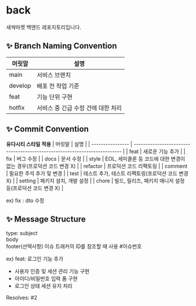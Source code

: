 # back
새싹마켓 백엔드 레포지토리입니다.

## ✨ Branch Naming Convention

| 머릿말  | 설명                              |
| ------- | ----------------------------------|
| main    | 서비스 브랜치                      |
| develop | 배포 전 작업 기준                  |
| feat | 기능 단위 구현                        |
| hotfix  | 서비스 중 긴급 수정 건에 대한 처리  |

## ✨ Commit Convention
**유다시티 스타일 적용**
| 머릿말           | 설명                                                                      |
| ---------------- | ------------------------------------------------------------------------- |
| feat             | 새로운 기능 추가                                                           |
| fix              | 버그 수정                                                                  |
| docs             | 문서 수정                                                                  |
| style            | EOL, 세미콜론 등 코드에 대한 변경이 없는 경우(프로덕션 코드 변경 X)           |
| refactor         | 프로덕션 코드 리팩토링                                                      |
| comment          | 필요한 주석 추가 및 변경                                                    |
| test             | 테스트 추가, 테스트 리팩토링(프로덕션 코드 변경 X)                           |
| setting          | 패키지 설치, 개발 설정                                                      |
| chore            | 빌드, 릴리즈, 패키지 매니저 설정 등(프로덕션 코드 변경 X)                     |

ex) fix : dto 수정

## ✨ Message Structure
type: subject  
body           
footer(선택사항) 이슈 트래커의 ID를 참조할 때 사용 #이슈번호

ex)
feat: 로그인 기능 추가

- 사용자 인증 및 세션 관리 기능 구현
- 아이디/비밀번호 입력 폼 구현
- 로그인 상태 세션 유지 처리

Resolves: #2

